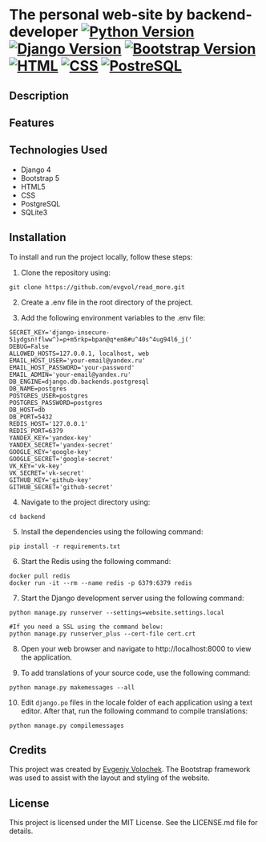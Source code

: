 # The personal web-site by backend-developer [![Python Version](https://img.shields.io/badge/python-3.11-blue)](https://www.python.org/downloads/release/python-3110/) [![Django Version](https://img.shields.io/badge/django-4.2-green)](https://docs.djangoproject.com/en/4.2/) [![Bootstrap Version](https://img.shields.io/badge/bootstrap-5.0-red)](https://getbootstrap.com/docs/4.3/getting-started/introduction/) [![HTML](https://img.shields.io/badge/HTML-5-red)](https://developer.mozilla.org/en-US/docs/Web/Guide/HTML/HTML5) [![CSS](https://img.shields.io/badge/CSS-3-blue)](https://developer.mozilla.org/en-US/docs/Web/CSS) [![PostreSQL](https://img.shields.io/badge/PostreSQL-14.8-blue)](https://developer.mozilla.org/en-US/docs/Web/CSS)


## Description


## Features


## Technologies Used
* Django 4
* Bootstrap 5
* HTML5
* CSS
* PostgreSQL
* SQLite3

## Installation
To install and run the project locally, follow these steps:

1. Clone the repository using:
```
git clone https://github.com/evgvol/read_more.git
```
2. Create a .env file in the root directory of the project.

3. Add the following environment variables to the .env file:
```
SECRET_KEY='django-insecure-51ydgsn!flww^)=p+m5rkp=bpan@q*em8#u^40s^4ug94l6_j('
DEBUG=False
ALLOWED_HOSTS=127.0.0.1, localhost, web
EMAIL_HOST_USER='your-email@yandex.ru'
EMAIL_HOST_PASSWORD='your-password'
EMAIL_ADMIN='your-email@yandex.ru'
DB_ENGINE=django.db.backends.postgresql
DB_NAME=postgres
POSTGRES_USER=postgres
POSTGRES_PASSWORD=postgres 
DB_HOST=db
DB_PORT=5432
REDIS_HOST='127.0.0.1'
REDIS_PORT=6379
YANDEX_KEY='yandex-key'
YANDEX_SECRET='yandex-secret'
GOOGLE_KEY='google-key'
GOOGLE_SECRET='google-secret'
VK_KEY='vk-key'
VK_SECRET='vk-secret'
GITHUB_KEY='github-key'
GITHUB_SECRET='github-secret'
```

4. Navigate to the project directory using:
```
cd backend
```

5. Install the dependencies using the following command: 
```
pip install -r requirements.txt
```

6.  Start the Redis using the following command:
```
docker pull redis
docker run -it --rm --name redis -p 6379:6379 redis
```

7. Start the Django development server using the following command:
```
python manage.py runserver --settings=website.settings.local

#If you need a SSL using the command below:
python manage.py runserver_plus --cert-file cert.crt
```

8. Open your web browser and navigate to http://localhost:8000 to view the application.


9. To add translations of your source code, use the following command:
```
python manage.py makemessages --all
```
10. Edit `django.po` files in the locale folder of each application using a text editor. After that, run the following command to compile translations:
```
python manage.py compilemessages
```

## Credits
This project was created by [Evgeniy Volochek](https://github.com/EvgVol). The Bootstrap framework was used to assist with the layout and styling of the website.

## License
This project is licensed under the MIT License. See the LICENSE.md file for details.
